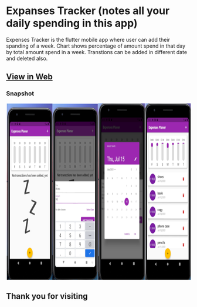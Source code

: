 # Expanses Tracker (notes all your daily spending in this app)

Expenses Tracker is the flutter mobile app where user can add their spanding of a week.
Chart shows percentage of amount spend in that day by total amount spend in a week.
Transtions can be added in different date and deleted also.

## [View in Web](https://subash9860.github.io/expenses_app/)

### Snapshot
<img height="480px" src="readmeAssets/UI.png">

## Thank you for visiting 
